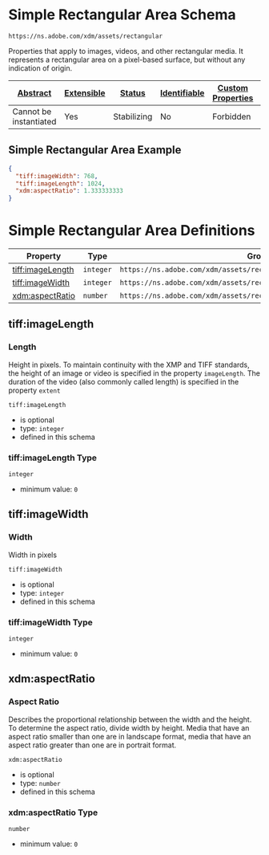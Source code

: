 
# Simple Rectangular Area Schema

```
https://ns.adobe.com/xdm/assets/rectangular
```

Properties that apply to images, videos, and other rectangular media. It represents a rectangular area on a pixel-based surface, but without any indication of origin.

| [Abstract](../../abstract.md) | [Extensible](../../extensions.md) | [Status](../../status.md) | [Identifiable](../../id.md) | [Custom Properties](../../extensions.md) | [Additional Properties](../../extensions.md) | Defined In |
|-------------------------------|-----------------------------------|---------------------------|-----------------------------|------------------------------------------|----------------------------------------------|------------|
| Cannot be instantiated | Yes | Stabilizing | No | Forbidden | Permitted | [assets/rectangular.schema.json](assets/rectangular.schema.json) |

## Simple Rectangular Area Example
```json
{
  "tiff:imageWidth": 768,
  "tiff:imageLength": 1024,
  "xdm:aspectRatio": 1.333333333
}
```

# Simple Rectangular Area Definitions

| Property | Type | Group |
|----------|------|-------|
| [tiff:imageLength](#tiffimagelength) | `integer` | `https://ns.adobe.com/xdm/assets/rectangular#/definitions/rectangular` |
| [tiff:imageWidth](#tiffimagewidth) | `integer` | `https://ns.adobe.com/xdm/assets/rectangular#/definitions/rectangular` |
| [xdm:aspectRatio](#xdmaspectratio) | `number` | `https://ns.adobe.com/xdm/assets/rectangular#/definitions/rectangular` |

## tiff:imageLength
### Length

Height in pixels. To maintain continuity with the XMP and TIFF standards, the height of an image or video is specified in the property `imageLength`. The duration of the video (also commonly called length) is specified in the property `extent`

`tiff:imageLength`
* is optional
* type: `integer`
* defined in this schema

### tiff:imageLength Type


`integer`
* minimum value: `0`






## tiff:imageWidth
### Width

Width in pixels

`tiff:imageWidth`
* is optional
* type: `integer`
* defined in this schema

### tiff:imageWidth Type


`integer`
* minimum value: `0`






## xdm:aspectRatio
### Aspect Ratio

Describes the proportional relationship between the width and the height. To determine the aspect ratio, divide width by height. Media that have an aspect ratio smaller than one are in landscape format, media that have an aspect ratio greater than one are in portrait format.

`xdm:aspectRatio`
* is optional
* type: `number`
* defined in this schema

### xdm:aspectRatio Type


`number`
* minimum value: `0`






